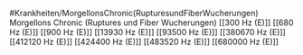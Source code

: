 #Krankheiten/MorgellonsChronic(RupturesundFiberWucherungen)
Morgellons Chronic (Ruptures und Fiber Wucherungen)
[[300 Hz (E)]]
[[680 Hz (E)]]
[[900 Hz (E)]]
[[13930 Hz (E)]]
[[93500 Hz (E)]]
[[380670 Hz (E)]]
[[412120 Hz (E)]]
[[424400 Hz (E)]]
[[483520 Hz (E)]]
[[680000 Hz (E)]]